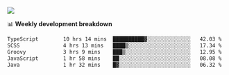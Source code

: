 ![](https://github-readme-stats-v2-three.vercel.app/api/top-langs/?username=akshayxml&theme=dark&hide_border=true&include_all_commits=true&count_private=true&layout=compact&size_weight=0.5&count_weight=0.5&hide=Jupyter%20Notebook%2Cobjective-c%2Cmakefile%2Cc%2Chtml%2Ccss%2Cscss&langs_count=6&exclude_repo=github-readme-stats-v2)

📊 **Weekly development breakdown**
<!--START_SECTION:waka-->

```txt
TypeScript        10 hrs 14 mins  ██████████▓░░░░░░░░░░░░░░   42.03 %
SCSS              4 hrs 13 mins   ████▒░░░░░░░░░░░░░░░░░░░░   17.34 %
Groovy            3 hrs 9 mins    ███▒░░░░░░░░░░░░░░░░░░░░░   12.95 %
JavaScript        1 hr 58 mins    ██░░░░░░░░░░░░░░░░░░░░░░░   08.08 %
Java              1 hr 32 mins    █▓░░░░░░░░░░░░░░░░░░░░░░░   06.32 %
```

<!--END_SECTION:waka-->
